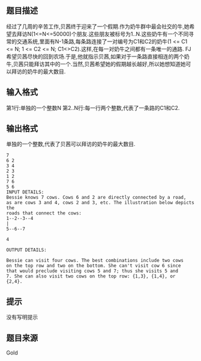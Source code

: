 


## 题目描述
经过了几周的辛苦工作,贝茜终于迎来了一个假期.作为奶牛群中最会社交的牛,她希望去拜访N(1<=N<=50000)个朋友.这些朋友被标号为1..N.这些奶牛有一个不同寻常的交通系统,里面有N-1条路,每条路连接了一对编号为C1和C2的奶牛(1 <= C1 <= N; 1 <= C2 <= N; C1<>C2).这样,在每一对奶牛之间都有一条唯一的通路.
FJ希望贝茜尽快的回到农场.于是,他就指示贝茜,如果对于一条路直接相连的两个奶牛,贝茜只能拜访其中的一个.当然,贝茜希望她的假期越长越好,所以她想知道她可以拜访的奶牛的最大数目.
## 输入格式
第1行:单独的一个整数N
第2..N行:每一行两个整数,代表了一条路的C1和C2.
## 输出格式
单独的一个整数,代表了贝茜可以拜访的奶牛的最大数目.

```input1
7
6 2
3 4
2 3
1 2
7 6
5 6
INPUT DETAILS:
Bessie knows 7 cows. Cows 6 and 2 are directly connected by a road,
as are cows 3 and 4, cows 2 and 3, etc. The illustration below depicts the
roads that connect the cows:
1--2--3--4
|
5--6--7

```

```output1
4

OUTPUT DETAILS:

Bessie can visit four cows. The best combinations include two cows
on the top row and two on the bottom. She can't visit cow 6 since
that would preclude visiting cows 5 and 7; thus she visits 5 and
7. She can also visit two cows on the top row: {1,3}, {1,4}, or
{2,4}.
```

## 提示
没有写明提示
## 题目来源
Gold


